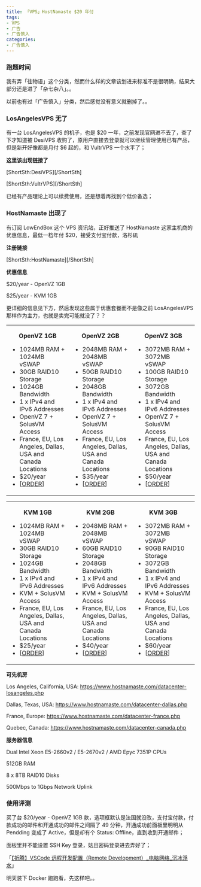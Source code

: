 ```yaml
---
title: 「VPS」HostNamaste $20 年付
tags:
- VPS
- 广告
- 广告慎入
categories:
- 广告慎入
---
```


### 跑题时间

我有弄「往物语」这个分类，然而什么样的文章该划进来标准不是很明确，结果大部分还是进了「杂七杂八」。。

以前也有过「广告慎入」分类，然后感觉没有意义就删掉了。。

<!--more-->

### LosAngelesVPS 无了

有一台 LosAngelesVPS 的机子，也是 $20 一年，之前发现官网进不去了，查了下才知道被 DesiVPS 收购了，原用户直接去登录就可以继续管理使用已有产品，但是新开好像都是月付 $6 起的，和 VultrVPS 一个水平了；

**这里该出现链接了**

[ShortSth:DesiVPS][/ShortSth]

[ShortSth:VultrVPS][/ShortSth]

已经有产品理论上可以续费使用，还是想着再找到个低价备选；

### HostNamaste 出现了

有订阅 LowEndBox 这个 VPS 资讯站，正好推送了 HostNamaste 这家主机商的优惠信息，最低一档年付 $20，接受支付宝付款，洛杉矶

**注册链接**

[ShortSth:HostNamaste][/ShortSth]

**优惠信息**

$20/year - OpenVZ 1GB

$25/year - KVM 1GB

更详细的信息见下方，然后发现这些属于优惠套餐而不是像之前 LosAngelesVPS 那样作为主力，也就是卖完可能就没了？？

<table>
    <tbody>
        <tr>
            <td valign="top">
                <p style="text-align: center;"><b>OpenVZ 1GB</b></p>
                <ul>
                    <li>1024MB RAM + 1024MB vSWAP</li>
                    <li>30GB RAID10 Storage</li>
                    <li>1024GB Bandwidth</li>
                    <li>1 x IPv4 and IPv6 Addresses</li>
                    <li>OpenVZ 7 + SolusVM Access</li>
                    <li>France, EU, Los Angeles, Dallas, USA and Canada Locations</li>
                    <li>$20/year</li>
                    <li>[<a href="https://www.hostnamaste.com/clients/cart.php?a=add&amp;pid=528"
                            aria-label="HostNamaste Offer Order Link">ORDER</a>]</li>
                </ul>
            </td>
            <td valign="top">
                <p style="text-align: center;"><b>OpenVZ 2GB</b></p>
                <ul>
                    <li>2048MB RAM + 2048MB vSWAP</li>
                    <li>50GB RAID10 Storage</li>
                    <li>2048GB Bandwidth</li>
                    <li>1 x IPv4 and IPv6 Addresses</li>
                    <li>OpenVZ 7 + SolusVM Access</li>
                    <li>France, EU, Los Angeles, Dallas, USA and Canada Locations</li>
                    <li>$35/year</li>
                    <li>[<a href="https://www.hostnamaste.com/clients/cart.php?a=add&amp;pid=529"
                            aria-label="HostNamaste Offer Order Link">ORDER</a>]</li>
                </ul>
            </td>
            <td valign="top">
                <p style="text-align: center;"><b>OpenVZ 3GB</b></p>
                <ul>
                    <li>3072MB RAM + 3072MB vSWAP</li>
                    <li>100GB RAID10 Storage</li>
                    <li>3072GB Bandwidth</li>
                    <li>1 x IPv4 and IPv6 Addresses</li>
                    <li>OpenVZ 7 + SolusVM Access</li>
                    <li>France, EU, Los Angeles, Dallas, USA and Canada Locations</li>
                    <li>$50/year</li>
                    <li>[<a href="https://www.hostnamaste.com/clients/cart.php?a=add&amp;pid=530"
                            aria-label="HostNamaste Offer Order Link">ORDER</a>]</li>
                </ul>
            </td>
        </tr>
    </tbody>
</table>

<table>
    <tbody>
        <tr>
            <td valign="top">
                <p style="text-align: center;"><b>KVM 1GB</b></p>
                <ul>
                    <li>1024MB RAM + 1024MB vSWAP</li>
                    <li>30GB RAID10 Storage</li>
                    <li>1024GB Bandwidth</li>
                    <li>1 x IPv4 and IPv6 Addresses</li>
                    <li>KVM + SolusVM Access</li>
                    <li>France, EU, Los Angeles, Dallas, USA and Canada Locations</li>
                    <li>$25/year</li>
                    <li>[<a href="https://www.hostnamaste.com/clients/cart.php?a=add&amp;pid=531"
                            aria-label="HostNamaste Offer Order Link">ORDER</a>]</li>
                </ul>
            </td>
            <td valign="top">
                <p style="text-align: center;"><b>KVM 2GB</b></p>
                <ul>
                    <li>2048MB RAM + 2048MB vSWAP</li>
                    <li>60GB RAID10 Storage</li>
                    <li>2048GB Bandwidth</li>
                    <li>1 x IPv4 and IPv6 Addresses</li>
                    <li>KVM + SolusVM Access</li>
                    <li>France, EU, Los Angeles, Dallas, USA and Canada Locations</li>
                    <li>$40/year</li>
                    <li>[<a href="https://www.hostnamaste.com/clients/cart.php?a=add&amp;pid=532"
                            aria-label="HostNamaste Offer Order Link">ORDER</a>]</li>
                </ul>
            </td>
            <td valign="top">
                <p style="text-align: center;"><b>KVM 3GB</b></p>
                <ul>
                    <li>3072MB RAM + 3072MB vSWAP</li>
                    <li>90GB RAID10 Storage</li>
                    <li>3072GB Bandwidth</li>
                    <li>1 x IPv4 and IPv6 Addresses</li>
                    <li>KVM + SolusVM Access</li>
                    <li>France, EU, Los Angeles, Dallas, USA and Canada Locations</li>
                    <li>$60/year</li>
                    <li>[<a href="https://www.hostnamaste.com/clients/cart.php?a=add&amp;pid=533"
                            aria-label="HostNamaste Offer Order Link">ORDER</a>]</li>
                </ul>
            </td>
        </tr>
    </tbody>
</table>

**可先机房**

Los Angeles, California, USA: https://www.hostnamaste.com/datacenter-losangeles.php

Dallas, Texas, USA: https://www.hostnamaste.com/datacenter-dallas.php

France, Europe: https://www.hostnamaste.com/datacenter-france.php

Quebec, Canada: https://www.hostnamaste.com/datacenter-canada.php

**服务器信息**

Dual Intel Xeon E5-2660v2 / E5-2670v2 / AMD Epyc 7351P CPUs

512GB RAM

8 x 8TB RAID10 Disks

500Mbps to 1Gbps Network Uplink

### 使用评测

买了台 $20/year - OpenVZ 1GB 款，选项框默认是法国就没改，支付宝付款，付款成功的邮件和开通成功的邮件之间隔了 49 分钟，开通成功前面板里明明从 Pendding 变成了 Active，但是却有个 Status: Offline，直到收到开通邮件；

面板里并不能设置 SSH Key 登录，姑且密码登录进去弄好了；

「[【折腾】VSCode 远程开发配置（Remote Development）\_电脑网络\_沉冰浮水](https://www.wdssmq.com/post/20201120519.html "【折腾】VSCode 远程开发配置（Remote Development）\_电脑网络\_沉冰浮水")」

明天装下 Docker 跑跑看，先这样吧。。

<!-- ---------------- -->

<!-- [ShortSth:DesiVPS][/ShortSth] -->

<!-- [ShortSth:HostNamaste][/ShortSth] -->

<!-- [ShortSth:VultrVPS][/ShortSth] -->
